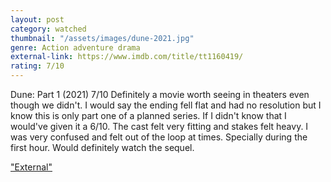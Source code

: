 ```yaml
---
layout: post
category: watched
thumbnail: "/assets/images/dune-2021.jpg"
genre: Action adventure drama
external-link: https://www.imdb.com/title/tt1160419/
rating: 7/10
---
```

Dune: Part 1 (2021)
7/10
Definitely a movie worth seeing in theaters even though we didn't. I would say the ending fell flat and had no resolution but I know this is only part one of a planned series. If I didn't know that I would've given it a 6/10. The cast felt very fitting and stakes felt heavy. I was very confused and felt out of the loop at times. Specially during the first hour. Would definitely watch the sequel.

["External"](https://www.imdb.com/title/tt1160419/)